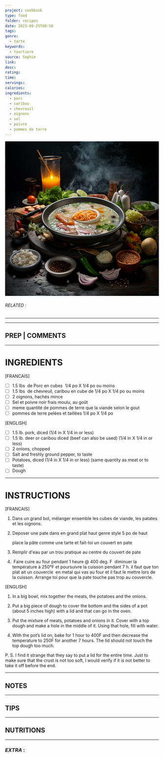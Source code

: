 ```yaml
---
project: cookbook
type: food
folder: recipes
date: 2023-09-25T00:58
tags: 
genre:
  - tarte
keywords:
  - tourtiere
source: Sophie
link: 
desc: 
rating: 
time: 
servings: 
calories: 
ingredients:
  - porc
  - caribou
  - chevreuil
  - oignons
  - sel
  - poivre
  - pommes de terre
---
```


![IMAGE](_default.png)

###### *RELATED* : 
---


---
## PREP | COMMENTS



---
# INGREDIENTS

[FRANCAIS]

- [ ] 1.5 lbs  de Porc en cubes  1/4 po X 1/4 po ou moins
- [ ] 1.5 lbs  de chevreuil, caribou en cube de 1/4 po X 1/4 po ou moins 
- [ ] 2 oignons, hachés mince
- [ ] Sel et poivre noir frais moulu, au goût 
- [ ] meme quantité de pommes de terre que la viande selon le gout 
- [ ] pommes de terre pelées et taillées 1/4 po X 1/4 po

[ENGLISH]

- [ ] 1.5 lb. pork, diced (1/4 in X 1/4 in or less)
- [ ] 1.5 lb. deer or caribou diced (beef can also be used) (1/4 in X 1/4 in or less)
- [ ] 2 onions, chopped
- [ ] Salt and freshly ground pepper, to taste
- [ ] Potatoes, diced (1/4 in X 1/4 in or less) (same quantity as meat or to taste)
- [ ] Dough

---
# INSTRUCTIONS

[FRANCAIS]

1. Dans un grand bol, mélanger ensemble les cubes de viande, les patates et les oignons. 

2. Deposer une pate dans en grand plat haut genre style 5 po de haut 

      place la pâte comme une tarte et fait-toi un couvert en pate 

3. Remplir d'eau par un trou pratique au centre du couvert de pate 

4.  Faire cuire au four pendant 1 heure @ 400 deg. F  diminuer la température à 250°F et poursuivre la cuisson pendant 7 h. il faut que ton plat ait un couvercle  en metal qui vas au four et il faut le mettre lors de la cuisson. Arrange toi pour que la pate touche pas trop au couvercle.

[ENGLISH]

1. In a big bowl, mix together the meats, the potatoes and the onions.

2. Put a big piece of dough to cover the bottom and the sides of a pot (about 5 inches high) with a lid and that can go in the oven.

3. Put the mixture of meats, potatoes and onions in it. Cover with a top dough and make a hole in the middle of it. Using that hole, fill with water.

4. With the pot’s lid on, bake for 1 hour to 400F and then decrease the temperature to 250F for another 7 hours. The lid should not touch the top dough too much.

  

P. S. I find it strange that they say to put a lid for the entire time. Just to make sure that the crust is not too soft, I would verify if it is not better to take it off before the end.

---
## NOTES



---
## TIPS



---
## NUTRITIONS



---
### *EXTRA* :



